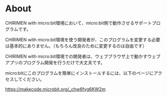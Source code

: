 # About

CHIRIMEN with micro:bit環境において、micro:bit側で動作させるサポートプログラムです。

CHIRIMEN with micro:bit環境を使う開発者が、このプログラムを変更する必要は基本的にありません。（もちろん改良のために変更するのは自由です）

CHIRIMEN with micro:bit環境での開発者は、ウェブブラウザ上で動かすウェブアプリのプログラム開発を行うだけで大丈夫です。

micro:bitにこのプログラムを簡単にインストールするには、以下のページにアクセスしてください。

<a href="link2original.html#https://makecode.microbit.org/_0jhPcA3iX0gC" target="_blank">https://makecode.microbit.org/_chw6fvg6KW2m</a>
